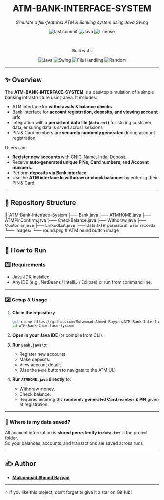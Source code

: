 <div align="center">

# ATM-BANK-INTERFACE-SYSTEM

*Simulate a full-featured ATM & Banking system using Java Swing*

![last commit](https://img.shields.io/github/last-commit/Muhammad-Ahmed-Rayyan/ATM-Bank-Interface-System)
![Java](https://img.shields.io/badge/Java-100%25-orange)
![License](https://img.shields.io/github/license/Muhammad-Ahmed-Rayyan/ATM-Bank-Interface-System)

<br>

Built with:

![Java](https://img.shields.io/badge/Java-ED8B00?logo=java&logoColor=white)
![Swing](https://img.shields.io/badge/Swing-UI-0db7ed?logo=java&logoColor=white)
![File Handling](https://img.shields.io/badge/File-Handling-green)
![Random](https://img.shields.io/badge/Random-PIN/Card-lightgrey)

</div>

---

## ✨ Overview

The **ATM-BANK-INTERFACE-SYSTEM** is a desktop simulation of a simple banking infrastructure using Java. It includes:

- ATM interface for **withdrawals & balance checks**
- Bank interface for **account registration, deposits, and viewing account info**
- Integration with a **persistent data file (`data.txt`)** for storing customer data, ensuring data is saved across sessions.
- PIN & Card numbers are **securely randomly generated** during account registration.

Users can:
- **Register new accounts** with CNIC, Name, Initial Deposit.
- Receive **auto-generated unique PINs, Card numbers, and Account numbers.**
- Perform **deposits via Bank interface**.
- Use the **ATM interface to withdraw or check balances** by entering their PIN & Card.

---

## 📂 Repository Structure

📁 ATM-Bank-Interface-System
├── Bank.java
├── ATMHOME.java
├── ATMPinConfirm.java
├── CheckBalance.java
├── Withdraw.java
├── Customer.java
├── LinkedList.java
├── data.txt # persists all user records
└── images/
 └── round.png # ATM round button image

---

## 🚀 How to Run

### 1️⃣ Requirements
- Java JDK installed
- Any IDE (e.g., NetBeans / IntelliJ / Eclipse) or run from command line.

---

### 2️⃣ Setup & Usage

1. **Clone the repository**
    ```bash
    git clone https://github.com/Muhammad-Ahmed-Rayyan/ATM-Bank-Interface-System.git
    cd ATM-Bank-Interface-System
    ```

2. **Open in your Java IDE** (or compile from CLI).

3. **Run `Bank.java`** to:
    - Register new accounts.
    - Make deposits.
    - View account details.
    - (Use the `Home` button to navigate to the ATM UI.)

4. **Run `ATMHOME.java` directly** to:
    - Withdraw money.
    - Check balance.
    - Requires entering the **randomly generated Card number & PIN** given at registration.

---

### 🔐 Where is my data saved?
All account information is **stored persistently in `data.txt`** in the project folder.  
So your balances, accounts, and transactions are saved across runs.

---

## ✍️ Author

- **[Muhammad Ahmed Rayyan](https://github.com/Muhammad-Ahmed-Rayyan)**

---

⭐ If you like this project, don’t forget to give it a star on GitHub!
